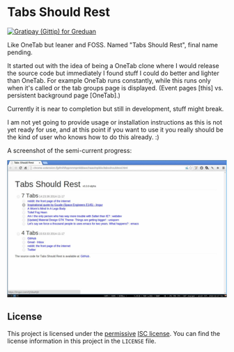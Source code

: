 # Tabs Should Rest

[![Gratipay (Gittip) for Greduan](http://img.shields.io/gratipay/Greduan.svg)](https://gratipay.com/Greduan/)

Like OneTab but leaner and FOSS.  Named "Tabs Should Rest", final name pending.

It started out with the idea of being a OneTab clone where I would release the
source code but immediately I found stuff I could do better and lighter than
OneTab.  For example OneTab runs constantly, while this runs only when it's
called or the tab groups page is displayed.  (Event pages [this] vs. persistent
background page [OneTab].)

Currently it is near to completion but still in development, stuff might break.

I am not yet going to provide usage or installation instructions as this is not
yet ready for use, and at this point if you want to use it you really should be
the kind of user who knows how to do this already. :)

A screenshot of the semi-current progress:

![Screenshot of the groups page](/images/screenshot.jpg)

## License

This project is licensed under the [permissive][per] [ISC license][lic].  You
can find the license information in this project in the `LICENSE` file.

[per]: https://en.wikipedia.org/wiki/Permissive_free_software_licence
[lic]: https://en.wikipedia.org/wiki/ISC_license
